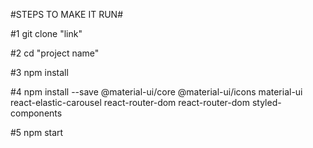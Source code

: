 #STEPS TO MAKE IT RUN#

#1
 git clone "link"

#2
 cd "project name"

#3
 npm install

#4
 npm install --save @material-ui/core @material-ui/icons material-ui react-elastic-carousel react-router-dom react-router-dom styled-components

#5
 npm start
